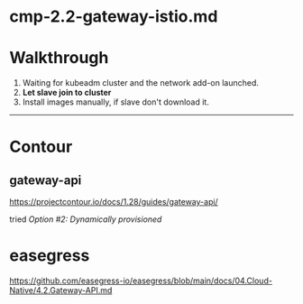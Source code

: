 # cmp-2.2-gateway-istio.md

# Walkthrough

1. Waiting for kubeadm cluster and the network add-on launched.
2. **Let slave join to cluster**
3. Install images manually, if slave don't download it.

---

# Contour

## gateway-api

<https://projectcontour.io/docs/1.28/guides/gateway-api/>


tried *Option #2: Dynamically provisioned*


# easegress
<https://github.com/easegress-io/easegress/blob/main/docs/04.Cloud-Native/4.2.Gateway-API.md>


